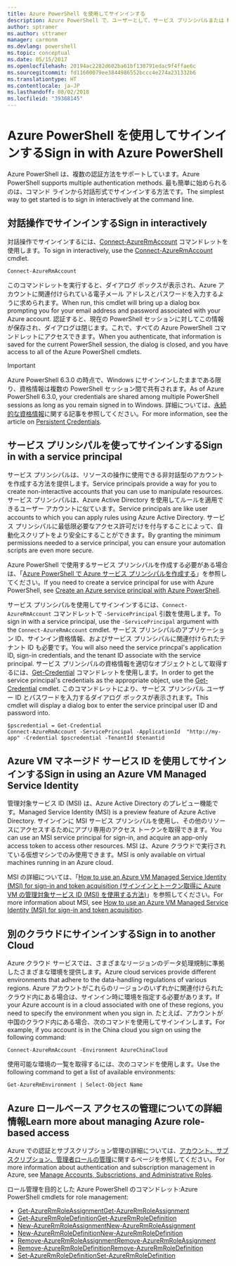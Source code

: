 ```yaml
---
title: Azure PowerShell を使用してサインインする
description: Azure PowerShell で、ユーザーとして、サービス プリンシパルまたは MSI を使用してサインインする方法。
author: sptramer
ms.author: sttramer
manager: carmonm
ms.devlang: powershell
ms.topic: conceptual
ms.date: 05/15/2017
ms.openlocfilehash: 20194ac2282d602ba61bf130791edac9f4ffae6c
ms.sourcegitcommit: fd11600079ee3844986552bccc4e274a231332b6
ms.translationtype: HT
ms.contentlocale: ja-JP
ms.lasthandoff: 08/02/2018
ms.locfileid: "39368145"
---
```

# <a name="sign-in-with-azure-powershell"></a><span data-ttu-id="1ca96-103">Azure PowerShell を使用してサインインする</span><span class="sxs-lookup"><span data-stu-id="1ca96-103">Sign in with Azure PowerShell</span></span>

<span data-ttu-id="1ca96-104">Azure PowerShell は、複数の認証方法をサポートしています。</span><span class="sxs-lookup"><span data-stu-id="1ca96-104">Azure PowerShell supports multiple authentication methods.</span></span> <span data-ttu-id="1ca96-105">最も簡単に始められるのは、コマンド ラインから対話形式でサインインする方法です。</span><span class="sxs-lookup"><span data-stu-id="1ca96-105">The simplest way to get started is to sign in interactively at the command line.</span></span>

## <a name="sign-in-interactively"></a><span data-ttu-id="1ca96-106">対話操作でサインインする</span><span class="sxs-lookup"><span data-stu-id="1ca96-106">Sign in interactively</span></span>

<span data-ttu-id="1ca96-107">対話操作でサインインするには、[Connect-AzureRmAccount](/powershell/module/azurerm.profile/connect-azurermaccount) コマンドレットを使用します。</span><span class="sxs-lookup"><span data-stu-id="1ca96-107">To sign in interactively, use the [Connect-AzureRmAccount](/powershell/module/azurerm.profile/connect-azurermaccount) cmdlet.</span></span>

```azurepowershell
Connect-AzureRmAccount
```

<span data-ttu-id="1ca96-108">このコマンドレットを実行すると、ダイアログ ボックスが表示され、Azure アカウントに関連付けられている電子メール アドレスとパスワードを入力するように求められます。</span><span class="sxs-lookup"><span data-stu-id="1ca96-108">When run, this cmdlet will bring up a dialog box prompting you for your email address and password associated with your Azure account.</span></span> <span data-ttu-id="1ca96-109">認証すると、現在の PowerShell セッションに対してこの情報が保存され、ダイアログは閉じます。これで、すべての Azure PowerShell コマンドレットにアクセスできます。</span><span class="sxs-lookup"><span data-stu-id="1ca96-109">When you authenticate, that information is saved for the current PowerShell session, the dialog is closed, and you have access to all of the Azure PowerShell cmdlets.</span></span>

> [!IMPORTANT]
> <span data-ttu-id="1ca96-110">Azure PowerShell 6.3.0 の時点で、Windows にサインインしたままである限り、資格情報は複数の PowerShell セッション間で共有されます。</span><span class="sxs-lookup"><span data-stu-id="1ca96-110">As of Azure PowerShell 6.3.0, your credentials are shared among multiple PowerShell sessions as long as you remain signed in to Windows.</span></span> <span data-ttu-id="1ca96-111">詳細については、[永続的な資格情報](context-persistence.md)に関する記事を参照してください。</span><span class="sxs-lookup"><span data-stu-id="1ca96-111">For more information, see the article on [Persistent Credentials](context-persistence.md).</span></span>

## <a name="sign-in-with-a-service-principal"></a><span data-ttu-id="1ca96-112">サービス プリンシパルを使ってサインインする</span><span class="sxs-lookup"><span data-stu-id="1ca96-112">Sign in with a service principal</span></span>

<span data-ttu-id="1ca96-113">サービス プリンシパルは、リソースの操作に使用できる非対話型のアカウントを作成する方法を提供します。</span><span class="sxs-lookup"><span data-stu-id="1ca96-113">Service principals provide a way for you to create non-interactive accounts that you can use to manipulate resources.</span></span> <span data-ttu-id="1ca96-114">サービス プリンシパルは、Azure Active Directory を使用してルールを適用できるユーザー アカウントに似ています。</span><span class="sxs-lookup"><span data-stu-id="1ca96-114">Service principals are like user accounts to which you can apply rules using Azure Active Directory.</span></span> <span data-ttu-id="1ca96-115">サービス プリンシパルに最低限必要なアクセス許可だけを付与することによって、自動化スクリプトをより安全にすることができます。</span><span class="sxs-lookup"><span data-stu-id="1ca96-115">By granting the minimum permissions needed to a service principal, you can ensure your automation scripts are even more secure.</span></span>

<span data-ttu-id="1ca96-116">Azure PowerShell で使用するサービス プリンシパルを作成する必要がある場合は、「[Azure PowerShell で Azure サービス プリンシパルを作成する](create-azure-service-principal-azureps.md)」を参照してください。</span><span class="sxs-lookup"><span data-stu-id="1ca96-116">If you need to create a service principal for use with Azure PowerShell, see [Create an Azure service principal with Azure PowerShell](create-azure-service-principal-azureps.md).</span></span>

<span data-ttu-id="1ca96-117">サービス プリンシパルを使用してサインインするには、`Connect-AzureRmAccount` コマンドレットで `-ServicePrincipal` 引数を使用します。</span><span class="sxs-lookup"><span data-stu-id="1ca96-117">To sign in with a service principal, use the `-ServicePrincipal` argument with the `Connect-AzureRmAccount` cmdlet.</span></span> <span data-ttu-id="1ca96-118">サービス プリンシパルのアプリケーション ID、サインイン資格情報、およびサービス プリンシパルに関連付けられたテナント ID も必要です。</span><span class="sxs-lookup"><span data-stu-id="1ca96-118">You will also need the service princpal's application ID, sign-in credentials, and the tenant ID associate with the service principal.</span></span> <span data-ttu-id="1ca96-119">サービス プリンシパルの資格情報を適切なオブジェクトとして取得するには、[Get-Credential](/powershell/module/microsoft.powershell.security/get-credential) コマンドレットを使用します。</span><span class="sxs-lookup"><span data-stu-id="1ca96-119">In order to get the service principal's credentials as the appropriate object, use the [Get-Credential](/powershell/module/microsoft.powershell.security/get-credential) cmdlet.</span></span> <span data-ttu-id="1ca96-120">このコマンドレットにより、サービス プリンシパル ユーザー ID とパスワードを入力するダイアログ ボックスが表示されます。</span><span class="sxs-lookup"><span data-stu-id="1ca96-120">This cmdlet will display a dialog box to enter the service principal user ID and password into.</span></span>

```azurepowershell-interactive
$pscredential = Get-Credential
Connect-AzureRmAccount -ServicePrincipal -ApplicationId  "http://my-app" -Credential $pscredential -TenantId $tenantid
```

## <a name="sign-in-using-an-azure-vm-managed-service-identity"></a><span data-ttu-id="1ca96-121">Azure VM マネージド サービス ID を使用してサインインする</span><span class="sxs-lookup"><span data-stu-id="1ca96-121">Sign in using an Azure VM Managed Service Identity</span></span>

<span data-ttu-id="1ca96-122">管理対象サービス ID (MSI) は、Azure Active Directory のプレビュー機能です。</span><span class="sxs-lookup"><span data-stu-id="1ca96-122">Managed Service Identity (MSI) is a preview feature of Azure Active Directory.</span></span> <span data-ttu-id="1ca96-123">サインインに MSI サービス プリンシパルを使用し、その他のリソースにアクセスするためにアプリ専用のアクセス トークンを取得できます。</span><span class="sxs-lookup"><span data-stu-id="1ca96-123">You can use an MSI service principal for sign-in, and acquire an app-only access token to access other resources.</span></span> <span data-ttu-id="1ca96-124">MSI は、Azure クラウドで実行されている仮想マシンでのみ使用できます。</span><span class="sxs-lookup"><span data-stu-id="1ca96-124">MSI is only available on virtual machines running in an Azure cloud.</span></span>

<span data-ttu-id="1ca96-125">MSI の詳細については、「[How to use an Azure VM Managed Service Identity (MSI) for sign-in and token acquisition (サインインとトークン取得に Azure VM の管理対象サービス ID (MSI) を使用する方法)](/azure/active-directory/msi-how-to-get-access-token-using-msi)」を参照してください。</span><span class="sxs-lookup"><span data-stu-id="1ca96-125">For more information about MSI, see [How to use an Azure VM Managed Service Identity (MSI) for sign-in and token acquisition](/azure/active-directory/msi-how-to-get-access-token-using-msi).</span></span>

## <a name="sign-in-to-another-cloud"></a><span data-ttu-id="1ca96-126">別のクラウドにサインインする</span><span class="sxs-lookup"><span data-stu-id="1ca96-126">Sign in to another Cloud</span></span>

<span data-ttu-id="1ca96-127">Azure クラウド サービスでは、さまざまなリージョンのデータ処理規制に準拠したさまざまな環境を提供します。</span><span class="sxs-lookup"><span data-stu-id="1ca96-127">Azure cloud services provide different environments that adhere to the data-handling regulations of various regions.</span></span> <span data-ttu-id="1ca96-128">Azure アカウントがこれらのリージョンのいずれかに関連付けられたクラウド内にある場合は、サインイン時に環境を指定する必要があります。</span><span class="sxs-lookup"><span data-stu-id="1ca96-128">If your Azure account is in a cloud associated with one of these regions, you need to specify the environment when you sign in.</span></span> <span data-ttu-id="1ca96-129">たとえば、アカウントが中国のクラウド内にある場合、次のコマンドを使用してサインインします。</span><span class="sxs-lookup"><span data-stu-id="1ca96-129">For example, if you account is in the China cloud you sign on using the following command:</span></span>

```azurepowershell-interactive
Connect-AzureRmAccount -Environment AzureChinaCloud
```

<span data-ttu-id="1ca96-130">使用可能な環境の一覧を取得するには、次のコマンドを使用します。</span><span class="sxs-lookup"><span data-stu-id="1ca96-130">Use the following command to get a list of available environments:</span></span>

```azurepowershell-interactive
Get-AzureRmEnvironment | Select-Object Name
```

## <a name="learn-more-about-managing-azure-role-based-access"></a><span data-ttu-id="1ca96-131">Azure ロールベース アクセスの管理についての詳細情報</span><span class="sxs-lookup"><span data-stu-id="1ca96-131">Learn more about managing Azure role-based access</span></span>

<span data-ttu-id="1ca96-132">Azure での認証とサブスクリプション管理の詳細については、[アカウント、サブスクリプション、管理者ロールの管理](/azure/active-directory/role-based-access-control-configure)に関するページを参照してください。</span><span class="sxs-lookup"><span data-stu-id="1ca96-132">For more information about authentication and subscription management in Azure, see [Manage Accounts, Subscriptions, and Administrative Roles](/azure/active-directory/role-based-access-control-configure).</span></span>

<span data-ttu-id="1ca96-133">ロール管理を目的とした Azure PowerShell のコマンドレット:</span><span class="sxs-lookup"><span data-stu-id="1ca96-133">Azure PowerShell cmdlets for role management:</span></span>

* [<span data-ttu-id="1ca96-134">Get-AzureRmRoleAssignment</span><span class="sxs-lookup"><span data-stu-id="1ca96-134">Get-AzureRmRoleAssignment</span></span>](/powershell/module/AzureRM.Resources/Get-AzureRmRoleAssignment)
* [<span data-ttu-id="1ca96-135">Get-AzureRmRoleDefinition</span><span class="sxs-lookup"><span data-stu-id="1ca96-135">Get-AzureRmRoleDefinition</span></span>](/powershell/module/AzureRM.Resources/Get-AzureRmRoleDefinition)
* [<span data-ttu-id="1ca96-136">New-AzureRmRoleAssignment</span><span class="sxs-lookup"><span data-stu-id="1ca96-136">New-AzureRmRoleAssignment</span></span>](/powershell/module/AzureRM.Resources/New-AzureRmRoleAssignment)
* [<span data-ttu-id="1ca96-137">New-AzureRmRoleDefinition</span><span class="sxs-lookup"><span data-stu-id="1ca96-137">New-AzureRmRoleDefinition</span></span>](/powershell/module/AzureRM.Resources/New-AzureRmRoleDefinition)
* [<span data-ttu-id="1ca96-138">Remove-AzureRmRoleAssignment</span><span class="sxs-lookup"><span data-stu-id="1ca96-138">Remove-AzureRmRoleAssignment</span></span>](/powershell/module/AzureRM.Resources/Remove-AzureRmRoleAssignment)
* [<span data-ttu-id="1ca96-139">Remove-AzureRmRoleDefinition</span><span class="sxs-lookup"><span data-stu-id="1ca96-139">Remove-AzureRmRoleDefinition</span></span>](/powershell/module/AzureRM.Resources/Remove-AzureRmRoleDefinition)
* [<span data-ttu-id="1ca96-140">Set-AzureRmRoleDefinition</span><span class="sxs-lookup"><span data-stu-id="1ca96-140">Set-AzureRmRoleDefinition</span></span>](/powershell/moduel/AzureRM.Resources/Set-AzureRmRoleDefinition)
